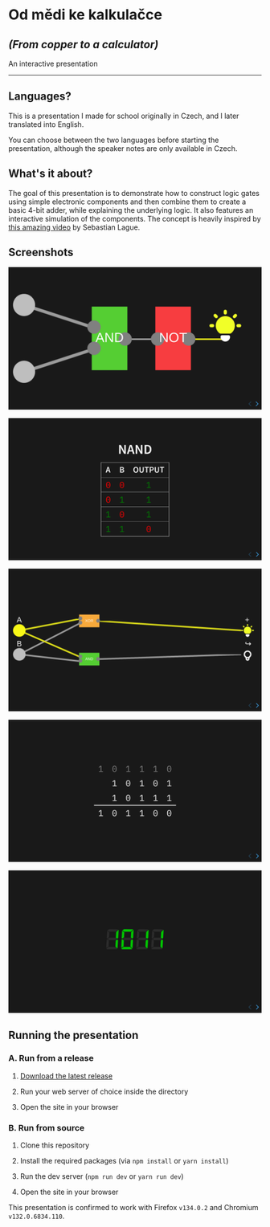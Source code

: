 # Od mědi ke kalkulačce

## *(From copper to a calculator)*

An interactive presentation

---

## Languages?

This is a presentation I made for school originally in Czech, and I later translated into English.

You can choose between the two languages before starting the presentation, although the speaker notes are only available in Czech.

## What's it about?

The goal of this presentation is to demonstrate how to construct logic gates using simple electronic components and then combine them to create a basic 4-bit adder, while explaining the underlying logic. It also features an interactive simulation of the components. The concept is heavily inspired by [this amazing video](https://www.youtube.com/watch?v=QZwneRb-zqA) by Sebastian Lague.

## Screenshots

![A screenshot of a slide showing a wiring of a NAND gate](./README_ASSETS/screenshots/nand_gate.png)

![A truth table for a NAND gate](./README_ASSETS/screenshots/nand_gate_truth_table.png)

![A screenshot of an interactive simulation of a two bit adder](./README_ASSETS/screenshots/two_bit_adder.png)

![A binary regrouping addition table](./README_ASSETS/screenshots/binary_regrouping_addition_table.png)

![A binary counter](./README_ASSETS/screenshots/binary_counter.png)

## Running the presentation

### A. Run from a release

1. [Download the latest release](https://github.com/TriLinder/PrezentaceOdMediKeKalkulacce/releases/latest)

2. Run your web server of choice inside the directory

3. Open the site in your browser

### B. Run from source

1. Clone this repository

2. Install the required packages (via `npm install` or `yarn install`)

3. Run the dev server (`npm run dev` or `yarn run dev`)

4. Open the site in your browser

This presentation is confirmed to work with Firefox `v134.0.2` and Chromium `v132.0.6834.110`.
